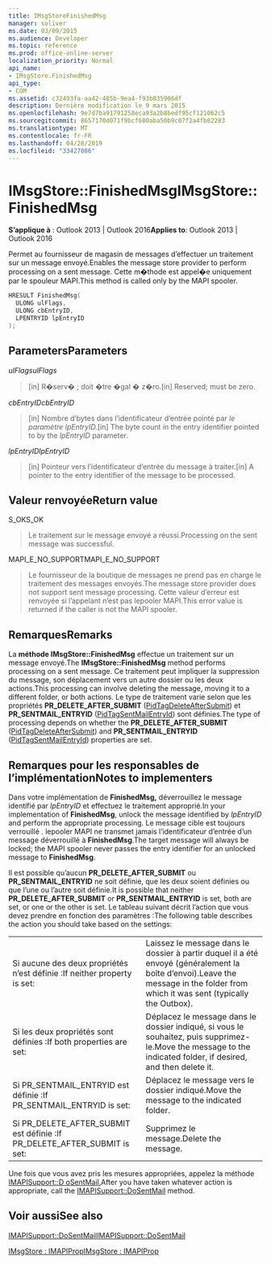 ```yaml
---
title: IMsgStoreFinishedMsg
manager: soliver
ms.date: 03/09/2015
ms.audience: Developer
ms.topic: reference
ms.prod: office-online-server
localization_priority: Normal
api_name:
- IMsgStore.FinishedMsg
api_type:
- COM
ms.assetid: c32493fa-aa42-485b-9ea4-f93b835906df
description: Dernière modification le 9 mars 2015
ms.openlocfilehash: 9e7d7ba91791258eca93a2b8bedf95cf121062c5
ms.sourcegitcommit: 8657170d071f9bcf680aba50b9c07f2a4fb82283
ms.translationtype: MT
ms.contentlocale: fr-FR
ms.lasthandoff: 04/28/2019
ms.locfileid: "33427086"
---
```

# <a name="imsgstorefinishedmsg"></a><span data-ttu-id="38e82-103">IMsgStore::FinishedMsg</span><span class="sxs-lookup"><span data-stu-id="38e82-103">IMsgStore::FinishedMsg</span></span>

  
  
<span data-ttu-id="38e82-104">**S’applique à** : Outlook 2013 | Outlook 2016</span><span class="sxs-lookup"><span data-stu-id="38e82-104">**Applies to**: Outlook 2013 | Outlook 2016</span></span> 
  
<span data-ttu-id="38e82-105">Permet au fournisseur de magasin de messages d’effectuer un traitement sur un message envoyé.</span><span class="sxs-lookup"><span data-stu-id="38e82-105">Enables the message store provider to perform processing on a sent message.</span></span> <span data-ttu-id="38e82-106">Cette m�thode est appel�e uniquement par le spouleur MAPI.</span><span class="sxs-lookup"><span data-stu-id="38e82-106">This method is called only by the MAPI spooler.</span></span>
  
```cpp
HRESULT FinishedMsg(
  ULONG ulFlags,
  ULONG cbEntryID,
  LPENTRYID lpEntryID
);
```

## <a name="parameters"></a><span data-ttu-id="38e82-107">Parameters</span><span class="sxs-lookup"><span data-stu-id="38e82-107">Parameters</span></span>

 <span data-ttu-id="38e82-108">_ulFlags_</span><span class="sxs-lookup"><span data-stu-id="38e82-108">_ulFlags_</span></span>
  
> <span data-ttu-id="38e82-109">[in] R�serv� ; doit �tre �gal � z�ro.</span><span class="sxs-lookup"><span data-stu-id="38e82-109">[in] Reserved; must be zero.</span></span>
    
 <span data-ttu-id="38e82-110">_cbEntryID_</span><span class="sxs-lookup"><span data-stu-id="38e82-110">_cbEntryID_</span></span>
  
> <span data-ttu-id="38e82-111">[in] Nombre d’bytes dans l’identificateur d’entrée pointé par _le paramètre lpEntryID._</span><span class="sxs-lookup"><span data-stu-id="38e82-111">[in] The byte count in the entry identifier pointed to by the  _lpEntryID_ parameter.</span></span> 
    
 <span data-ttu-id="38e82-112">_lpEntryID_</span><span class="sxs-lookup"><span data-stu-id="38e82-112">_lpEntryID_</span></span>
  
> <span data-ttu-id="38e82-113">[in] Pointeur vers l’identificateur d’entrée du message à traiter.</span><span class="sxs-lookup"><span data-stu-id="38e82-113">[in] A pointer to the entry identifier of the message to be processed.</span></span>
    
## <a name="return-value"></a><span data-ttu-id="38e82-114">Valeur renvoyée</span><span class="sxs-lookup"><span data-stu-id="38e82-114">Return value</span></span>

<span data-ttu-id="38e82-115">S_OK</span><span class="sxs-lookup"><span data-stu-id="38e82-115">S_OK</span></span> 
  
> <span data-ttu-id="38e82-116">Le traitement sur le message envoyé a réussi.</span><span class="sxs-lookup"><span data-stu-id="38e82-116">Processing on the sent message was successful.</span></span>
    
<span data-ttu-id="38e82-117">MAPI_E_NO_SUPPORT</span><span class="sxs-lookup"><span data-stu-id="38e82-117">MAPI_E_NO_SUPPORT</span></span> 
  
> <span data-ttu-id="38e82-118">Le fournisseur de la boutique de messages ne prend pas en charge le traitement des messages envoyés.</span><span class="sxs-lookup"><span data-stu-id="38e82-118">The message store provider does not support sent message processing.</span></span> <span data-ttu-id="38e82-119">Cette valeur d’erreur est renvoyée si l’appelant n’est pas lepooler MAPI.</span><span class="sxs-lookup"><span data-stu-id="38e82-119">This error value is returned if the caller is not the MAPI spooler.</span></span>
    
## <a name="remarks"></a><span data-ttu-id="38e82-120">Remarques</span><span class="sxs-lookup"><span data-stu-id="38e82-120">Remarks</span></span>

<span data-ttu-id="38e82-121">La **méthode IMsgStore::FinishedMsg** effectue un traitement sur un message envoyé.</span><span class="sxs-lookup"><span data-stu-id="38e82-121">The **IMsgStore::FinishedMsg** method performs processing on a sent message.</span></span> <span data-ttu-id="38e82-122">Ce traitement peut impliquer la suppression du message, son déplacement vers un autre dossier ou les deux actions.</span><span class="sxs-lookup"><span data-stu-id="38e82-122">This processing can involve deleting the message, moving it to a different folder, or both actions.</span></span> <span data-ttu-id="38e82-123">Le type de traitement varie selon que les propriétés **PR_DELETE_AFTER_SUBMIT** ([PidTagDeleteAfterSubmit](pidtagdeleteaftersubmit-canonical-property.md)) et **PR_SENTMAIL_ENTRYID** ([PidTagSentMailEntryId](pidtagsentmailentryid-canonical-property.md)) sont définies.</span><span class="sxs-lookup"><span data-stu-id="38e82-123">The type of processing depends on whether the **PR_DELETE_AFTER_SUBMIT** ([PidTagDeleteAfterSubmit](pidtagdeleteaftersubmit-canonical-property.md)) and **PR_SENTMAIL_ENTRYID** ([PidTagSentMailEntryId](pidtagsentmailentryid-canonical-property.md)) properties are set.</span></span> 
  
## <a name="notes-to-implementers"></a><span data-ttu-id="38e82-124">Remarques pour les responsables de l’implémentation</span><span class="sxs-lookup"><span data-stu-id="38e82-124">Notes to implementers</span></span>

<span data-ttu-id="38e82-125">Dans votre implémentation de **FinishedMsg,** déverrouillez le message identifié par  _lpEntryID_ et effectuez le traitement approprié.</span><span class="sxs-lookup"><span data-stu-id="38e82-125">In your implementation of **FinishedMsg**, unlock the message identified by  _lpEntryID_ and perform the appropriate processing.</span></span> <span data-ttu-id="38e82-126">Le message cible est toujours verrouillé . lepooler MAPI ne transmet jamais l’identificateur d’entrée d’un message déverrouillé à **FinishedMsg**.</span><span class="sxs-lookup"><span data-stu-id="38e82-126">The target message will always be locked; the MAPI spooler never passes the entry identifier for an unlocked message to **FinishedMsg**.</span></span>
  
<span data-ttu-id="38e82-127">Il est possible qu’aucun **PR_DELETE_AFTER_SUBMIT** ou **PR_SENTMAIL_ENTRYID** ne soit définie, que les deux soient définies ou que l’une ou l’autre soit définie.</span><span class="sxs-lookup"><span data-stu-id="38e82-127">It is possible that neither **PR_DELETE_AFTER_SUBMIT** or **PR_SENTMAIL_ENTRYID** is set, both are set, or one or the other is set.</span></span> <span data-ttu-id="38e82-128">Le tableau suivant décrit l’action que vous devez prendre en fonction des paramètres :</span><span class="sxs-lookup"><span data-stu-id="38e82-128">The following table describes the action you should take based on the settings:</span></span> 
  
|||
|:-----|:-----|
|<span data-ttu-id="38e82-129">Si aucune des deux propriétés n’est définie :</span><span class="sxs-lookup"><span data-stu-id="38e82-129">If neither property is set:</span></span>  <br/> |<span data-ttu-id="38e82-130">Laissez le message dans le dossier à partir duquel il a été envoyé (généralement la boîte d’envoi).</span><span class="sxs-lookup"><span data-stu-id="38e82-130">Leave the message in the folder from which it was sent (typically the Outbox).</span></span>  <br/> |
|<span data-ttu-id="38e82-131">Si les deux propriétés sont définies :</span><span class="sxs-lookup"><span data-stu-id="38e82-131">If both properties are set:</span></span>  <br/> |<span data-ttu-id="38e82-132">Déplacez le message dans le dossier indiqué, si vous le souhaitez, puis supprimez-le.</span><span class="sxs-lookup"><span data-stu-id="38e82-132">Move the message to the indicated folder, if desired, and then delete it.</span></span>  <br/> |
|<span data-ttu-id="38e82-133">Si PR_SENTMAIL_ENTRYID est définie :</span><span class="sxs-lookup"><span data-stu-id="38e82-133">If PR_SENTMAIL_ENTRYID is set:</span></span>  <br/> |<span data-ttu-id="38e82-134">Déplacez le message vers le dossier indiqué.</span><span class="sxs-lookup"><span data-stu-id="38e82-134">Move the message to the indicated folder.</span></span>  <br/> |
|<span data-ttu-id="38e82-135">Si PR_DELETE_AFTER_SUBMIT est définie :</span><span class="sxs-lookup"><span data-stu-id="38e82-135">If PR_DELETE_AFTER_SUBMIT is set:</span></span>  <br/> |<span data-ttu-id="38e82-136">Supprimez le message.</span><span class="sxs-lookup"><span data-stu-id="38e82-136">Delete the message.</span></span>  <br/> |
   
<span data-ttu-id="38e82-137">Une fois que vous avez pris les mesures appropriées, appelez la méthode [IMAPISupport::D oSentMail.](imapisupport-dosentmail.md)</span><span class="sxs-lookup"><span data-stu-id="38e82-137">After you have taken whatever action is appropriate, call the [IMAPISupport::DoSentMail](imapisupport-dosentmail.md) method.</span></span> 
  
## <a name="see-also"></a><span data-ttu-id="38e82-138">Voir aussi</span><span class="sxs-lookup"><span data-stu-id="38e82-138">See also</span></span>



[<span data-ttu-id="38e82-139">IMAPISupport::DoSentMail</span><span class="sxs-lookup"><span data-stu-id="38e82-139">IMAPISupport::DoSentMail</span></span>](imapisupport-dosentmail.md)
  
[<span data-ttu-id="38e82-140">IMsgStore : IMAPIProp</span><span class="sxs-lookup"><span data-stu-id="38e82-140">IMsgStore : IMAPIProp</span></span>](imsgstoreimapiprop.md)

